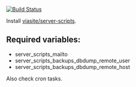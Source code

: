 [![Build Status](https://travis-ci.org/viasite-ansible/ansible-role-server-scripts.svg?branch=master)](https://travis-ci.org/viasite-ansible/ansible-role-server-scripts)

Install [viasite/server-scripts](https://github.com/popstas/server-scripts).

## Required variables:
- server_scripts_mailto
- server_scripts_backups_dbdump_remote_user
- server_scripts_backups_dbdump_remote_host

Also check cron tasks.
